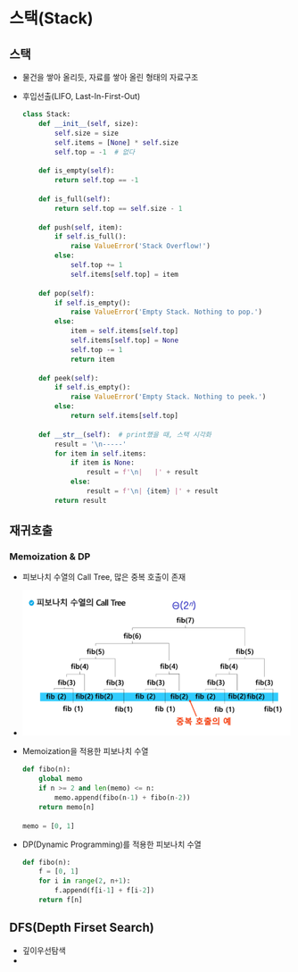 # 스택(Stack)

## 스택

- 물건을 쌓아 올리듯, 자료를 쌓아 올린 형태의 자료구조

- 후입선출(LIFO, Last-In-First-Out)

  ```python
  class Stack:
      def __init__(self, size):
          self.size = size
          self.items = [None] * self.size
          self.top = -1  # 없다
  
      def is_empty(self):
          return self.top == -1
  
      def is_full(self):
          return self.top == self.size - 1
  
      def push(self, item):
          if self.is_full():
              raise ValueError('Stack Overflow!')
          else:
              self.top += 1
              self.items[self.top] = item
  
      def pop(self):
          if self.is_empty():
              raise ValueError('Empty Stack. Nothing to pop.')
          else:
              item = self.items[self.top]
              self.items[self.top] = None
              self.top -= 1
              return item
  
      def peek(self):
          if self.is_empty():
              raise ValueError('Empty Stack. Nothing to peek.')
          else:
              return self.items[self.top]
  
      def __str__(self):  # print했을 때, 스택 시각화
          result = '\n-----'
          for item in self.items:
              if item is None:
                  result = f'\n|   |' + result
              else:
                  result = f'\n| {item} |' + result
          return result
  ```

  

## 재귀호출

### Memoization & DP

- 피보나치 수열의 Call Tree, 많은 중복 호출이 존재

- ![](03-Stack.assets/fibo.png)

- Memoization을 적용한 피보나치 수열

  ```python
  def fibo(n):
      global memo
      if n >= 2 and len(memo) <= n:
          memo.append(fibo(n-1) + fibo(n-2))
      return memo[n]
  
  memo = [0, 1]
  ```

- DP(Dynamic Programming)를 적용한 피보나치 수열

  ```python
  def fibo(n):
      f = [0, 1]
      for i in range(2, n+1):
          f.append(f[i-1] + f[i-2])
      return f[n]
  ```

  

## DFS(Depth Firset Search)

- 깊이우선탐색
- 



